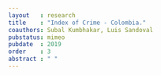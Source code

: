 ```yaml
---
layout   : research
title    : "Index of Crime - Colombia."
coauthors: Subal Kumbhakar, Luis Sandoval
pubstatus: mimeo
pubdate  : 2019
order    : 3
abstract : " "
---
```


